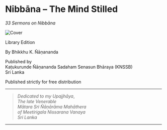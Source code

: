 # Nibbāna – The Mind Stilled

*33 Sermons on Nibbāna*

![Cover](desktop-cover.png)

Library Edition

By Bhikkhu K. Ñāṇananda

Published by \
Kaṭukurunde Ñāṇananda Sadaham Senasun Bhāraya (KNSSB) \
Sri Lanka

Published strictly for free distribution

-----

> *Dedicated to my Upajjhāya*, \
> *The late Venerable* \
> *Mātara Sri Ñāṇārāma Mahāthera* \
> *of Meetirigala Nissarana Vanaya* \
> *Sri Lanka*

-----
